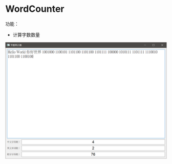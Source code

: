 # WordCounter
功能：

- 计算字数数量

![image](https://github.com/wenq93020/WordCounter/blob/main/IMG/IMG1.png)
